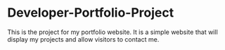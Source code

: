 # Developer-Portfolio-Project

This is the project for my portfolio website. It is a simple website that will display my projects and allow visitors to contact me.
